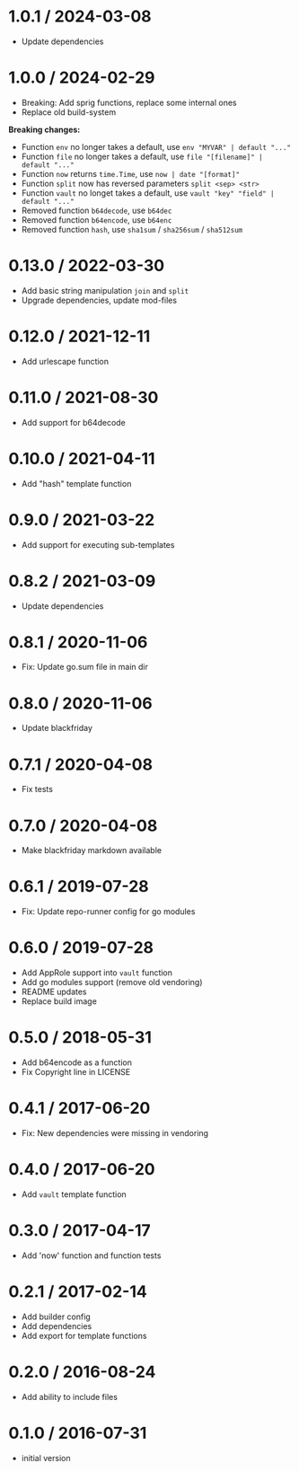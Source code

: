 # 1.0.1 / 2024-03-08

  * Update dependencies

# 1.0.0 / 2024-02-29

  * Breaking: Add sprig functions, replace some internal ones
  * Replace old build-system

**Breaking changes:**

- Function `env` no longer takes a default, use `env "MYVAR" | default "..."`
- Function `file` no longer takes a default, use `file "[filename]" | default "..."`
- Function `now` returns `time.Time`, use `now | date "[format]"`
- Function `split` now has reversed parameters `split <sep> <str>`
- Function `vault` no longet takes a default, use `vault "key" "field" | default "..."`
- Removed function `b64decode`, use `b64dec`
- Removed function `b64encode`, use `b64enc`
- Removed function `hash`, use `sha1sum` / `sha256sum` / `sha512sum`

# 0.13.0 / 2022-03-30

  * Add basic string manipulation `join` and `split`
  * Upgrade dependencies, update mod-files

# 0.12.0 / 2021-12-11

  * Add urlescape function

# 0.11.0 / 2021-08-30

  * Add support for b64decode

# 0.10.0 / 2021-04-11

  * Add "hash" template function

# 0.9.0 / 2021-03-22

  * Add support for executing sub-templates

# 0.8.2 / 2021-03-09

  * Update dependencies

# 0.8.1 / 2020-11-06

  * Fix: Update go.sum file in main dir

# 0.8.0 / 2020-11-06

  * Update blackfriday

# 0.7.1 / 2020-04-08

  * Fix tests

# 0.7.0 / 2020-04-08

  * Make blackfriday markdown available

# 0.6.1 / 2019-07-28

  * Fix: Update repo-runner config for go modules

# 0.6.0 / 2019-07-28

  * Add AppRole support into `vault` function
  * Add go modules support (remove old vendoring)
  * README updates
  * Replace build image

# 0.5.0 / 2018-05-31

  * Add b64encode as a function
  * Fix Copyright line in LICENSE

# 0.4.1 / 2017-06-20

  * Fix: New dependencies were missing in vendoring

# 0.4.0 / 2017-06-20

  * Add `vault` template function

# 0.3.0 / 2017-04-17

  * Add 'now' function and function tests

# 0.2.1 / 2017-02-14

  * Add builder config
  * Add dependencies
  * Add export for template functions

# 0.2.0 / 2016-08-24

  * Add ability to include files

# 0.1.0 / 2016-07-31

  * initial version
